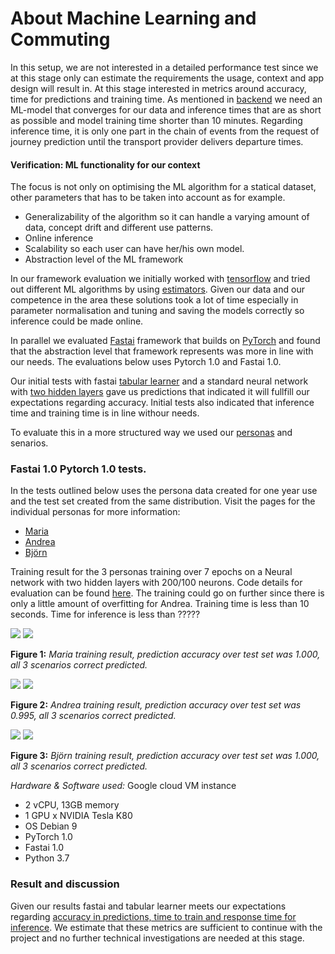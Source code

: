 # About Machine Learning and Commuting
In this setup, we are not interested in a detailed performance test since we at this stage only can estimate the requirements the usage, context and app design will result in. At this stage interested in metrics around accuracy, time for predictions and training time. As mentioned in [backend](../backend/backend.md) we need an ML-model that converges for our data and inference times that are as short as possible and model training time shorter than 10 minutes. Regarding inference time, it is only one part in the chain of events from the request of journey prediction until the transport provider delivers departure times.

#### Verification: ML functionality for our context
The focus is not only on optimising the ML algorithm for a statical dataset, other parameters that has to be taken into account as for example.

* Generalizability of the algorithm so it can handle a varying amount of data, concept drift and different use patterns.
* Online inference
* Scalability so each user can have her/his own model.
* Abstraction level of the ML framework

In our framework evaluation we initially worked with [tensorflow](https://www.tensorflow.org) and tried out different ML algorithms by using [estimators](https://www.tensorflow.org/guide/estimators). Given our data and our competence in the area these solutions took a lot of time especially in parameter normalisation and tuning and saving the models correctly so inference could be made online.

In parallel we evaluated [Fastai](https://www.fast.ai/) framework that builds on [PyTorch](https://pytorch.org/) and found that the abstraction level that framework represents was more in line with our needs. The evaluations below uses Pytorch 1.0 and Fastai 1.0.

Our initial tests with fastai [tabular learner](https://docs.fast.ai/tabular.html) and a standard neural network with [two hidden layers](ml/baseline.ipynb) gave us predictions that indicated it will fullfill our expectations regarding accuracy. Initial tests also indicated that inference time and training time is in line withour needs.

To evaluate this in a more structured way we used our [personas](../README.md#Personas) and senarios.


### Fastai 1.0 Pytorch 1.0 tests.
In the tests outlined below uses the persona data created for one year use and the test set created from the same distribution.
Visit the pages for the individual personas for more information:
* [Maria](../personas/Maria.md)
* [Andrea](../personas/Andrea.md)
* [Björn](../personas/Bjorn.md)



Training result for the 3 personas training over 7 epochs on a Neural network with two hidden layers with 200/100 neurons. Code details for evaluation can be found [here](ml_verification.ipynb). The training could go on further since there is only a little amount of overfitting for Andrea. Training time is less than 10 seconds. Time for inference is less than ?????

![](../images/tnK534JMwwfhvUEycn69HPbhqkt2_train2.png)
![](../images/tnK534JMwwfhvUEycn69HPbhqkt2_cf2.png)

**Figure 1:** *Maria training result, prediction accuracy over test set was 1.000, all 3 scenarios correct predicted.*

![](../images/ehaBtfOPDNZjzy1MEvjQmGo4Zv12_train2.png)
![](../images/ehaBtfOPDNZjzy1MEvjQmGo4Zv12_cf2.png)

**Figure 2:** *Andrea training result, prediction accuracy over test set was 0.995, all 3 scenarios correct predicted.*

![](../images/hCWCulj7M1aMVyd0Fm0Eqrv8q1Q2_train2.png)
![](../images/hCWCulj7M1aMVyd0Fm0Eqrv8q1Q2_cf2.png)

**Figure 3:** *Björn training result, prediction accuracy over test set was 1.000,  all 3 scenarios correct predicted.*

_Hardware & Software used:_
Google cloud VM instance
* 2 vCPU, 13GB memory
* 1 GPU x NVIDIA Tesla K80
* OS Debian 9
* PyTorch 1.0
* Fastai 1.0
* Python 3.7

### Result and discussion
Given our results fastai and tabular learner meets our expectations regarding [accuracy in predictions, time to train and response time for inference](../backend/backend.md). We estimate that these metrics are sufficient to continue with the project and no further technical investigations are needed at this stage.
